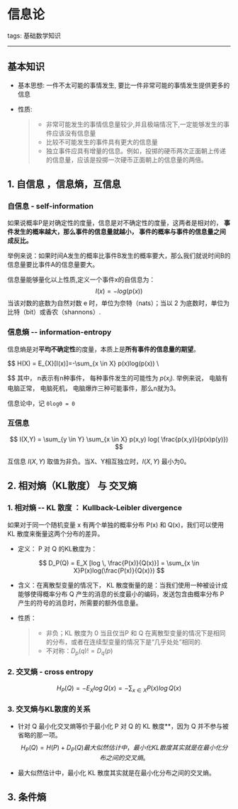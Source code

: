 # 信息论

tags: 基础数学知识

---

## 基本知识

- 基本思想: 一件不太可能的事情发生, 要比一件非常可能的事情发生提供更多的信息

- 性质:

  > - 非常可能发生的事情信息量较少,并且极端情况下,一定能够发生的事件应该没有信息量
  > - 比较不可能发生的事件具有更大的信息量
  > - 独立事件应具有增量的信息。例如，投掷的硬币两次正面朝上传递的信息量，应该是投掷一次硬币正面朝上的信息量的两倍。

## 1. 自信息 ，信息熵，互信息

### 自信息 - self-information

如果说概率P是对确定性的度量，信息是对不确定性的度量，这两者是相对的， **事件发生的概率越大，那么事件的信息量就越小， 事件的概率与事件的信息量之间成反比。**

举例来说：如果时间A发生的概率比事件B发生的概率要大，那么我们就说时间B的信息量要比事件A的信息量要大。

信息量能够量化以上性质,定义一个事件x的自信息为：
$$
I(x) = -log(p(x))
$$
当该对数的底数为自然对数 e 时，单位为奈特（nats）；当以 2 为底数时，单位为比特（bit）或香农（shannons）.

### 信息熵 -- information-entropy

信息熵是对**平均不确定性**的度量，本质上是**所有事件的信息量的期望**。

$$
H(X) = E_{X}[I(x)]=-\sum_{x \in X} p(x)log(p(x)) \\
$$
其中， n表示有n种事件， 每种事件发生的可能性为 $p(x_i)$. 举例来说， 电脑有电脑正常， 电脑死机， 电脑爆炸三种可能事件，那么n就为3。

信息论中，记 `0log0 = 0`

### 互信息

$$
I(X,Y) = \sum_{y \in Y} \sum_{x \in X} p(x,y) log( \frac{p(x,y)}{p(x)p(y)})
$$

互信息 $I(X,Y)$ 取值为非负。当X、Y相互独立时，$I(X,Y)$ 最小为0。

## 2. 相对熵（KL散度） 与 交叉熵

### 1. 相对熵 -- KL 散度 ： Kullback-Leibler divergence

如果对于同一个随机变量 x 有两个单独的概率分布 P(x) 和 Q(x)，我们可以使用 KL 散度来衡量这两个分布的差异。

- 定义： P 对 Q 的KL散度为：

$$
D_P(Q) = E_X [log \, \frac{P(x)}{Q(x)}] = \sum_{x \in X}P(x)log(\frac{P(x)}{Q(x)})
$$

- 含义：在离散型变量的情况下， KL 散度衡量的是：当我们使用一种被设计成能够使得概率分布 Q 产生的消息的长度最小的编码，发送包含由概率分布 P 产生的符号的消息时，所需要的额外信息量。

- 性质：

  > - 非负；KL 散度为 0 当且仅当P 和 Q 在离散型变量的情况下是相同的分布，或者在连续型变量的情况下是“几乎处处”相同的.
  > - 不对称：$D_p(q) != D_q(p)$

### 2. 交叉熵 - cross entropy

$$
H_P(Q)= -E_{X} log \, Q(x) =-\sum_{x \in X}P(x)log\,Q(x)
$$

### 3. 交叉熵与KL散度的关系

- 针对 Q 最小化交叉熵等价于最小化 P 对 Q 的 KL 散度**，因为 Q 并不参与被省略的那一项。
  $$
  H_P(Q) = H(P) + D_P(Q)最大似然估计中，最小化 KL 散度其实就是在最小化分布之间的交叉熵。
  $$

- 最大似然估计中，最小化 KL 散度其实就是在最小化分布之间的交叉熵。

## 3. 条件熵

